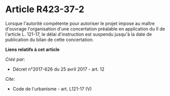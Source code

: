 # Article R423-37-2

Lorsque l'autorité compétente pour autoriser le projet impose au maître d'ouvrage l'organisation d'une concertation préalable
en application du II de l'article L. 121-17, le délai d'instruction est suspendu jusqu'à la date de publication du bilan de
cette concertation.

**Liens relatifs à cet article**

_Créé par_:

  - Décret n°2017-626 du 25 avril 2017 - art. 12

_Cite_:

  - Code de l'urbanisme - art. L121-17 (V)
